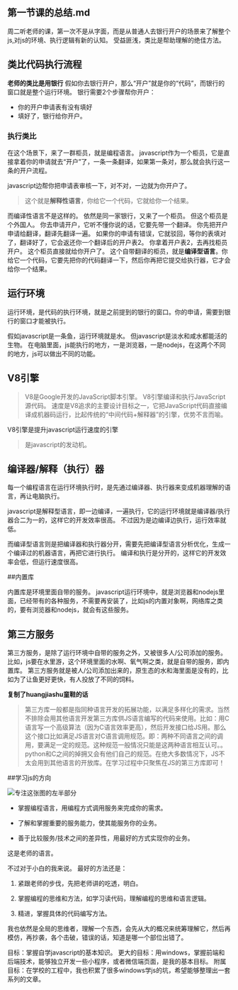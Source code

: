 第一节课的总结.md
---

周二听老师的课，第一次不是从字面，而是从普通人去银行开户的场景来了解整个js,对js的环境、执行逻辑有新的认知。
受益匪浅，类比是帮助理解的绝佳方法。


## 类比代码执行流程

**老师的类比是用银行**
假如你去银行开户，那么“开户”就是你的“代码”，而银行的窗口就是整个运行环境。
银行需要2个步骤帮你开户：
* 你的开户申请表有没有填好
* 填好了，银行给你开户。

### 执行类比
在这个场景下，来了一群柜员，就是编程语言。
javascript作为一个柜员，它是直接拿着你的申请就去“开户”了，一条一条翻译，如果第一条对，那么就会执行这一条的开户流程。

javascript边帮你把申请表审核一下，对不对，一边就为你开户了。
> 这个就是**解释性语言**，你给它一个代码，它就给你一个结果。

而编译性语言不是这样的。
依然是同一家银行，又来了一个柜员。
但这个柜员是个外国人。
你去申请开户，它听不懂你说的话，它要先带一个翻译。
你先把开户申请给翻译，翻译先翻译一遍。
如果你的申请有错误，它就驳回，等你的表填对了，翻译好了，它会返还你一个翻译后的开户表2。
你拿着开户表2，去再找柜员开户。
这个柜员直接就给你开户了。
这个自带翻译的柜员，就是**编译型语言**。你给它一个代码，它要先把你的代码翻译一下，然后你再把它提交给执行器，它才会给你一个结果。


## 运行环境
运行环境，是代码的执行环境，就是之前提到的银行的窗口。你的申请，需要到银行的窗口才能被执行。

假如javascript是一条鱼，运行环境就是水。
但javascript是淡水和咸水都能活的生物。
在电脑里面，js能执行的地方，一是浏览器，一是nodejs，在这两个不同的地方，js可以做出不同的功能。

## V8引擎

> V8是Google开发的JavaScript脚本引擎。
V8引擎编译和执行JavaScript源代码。
速度是V8追求的主要设计目标之一，它把JavaScript代码直接编译成机器码运行，比起传统的“中间代码+解释器”的引擎，优势不言而喻。

V8引擎是提升javascript运行速度的引擎
> 是javascript的发动机。


## 编译器/解释（执行）器
每一个编程语言在运行环境执行时，是先通过编译器、执行器来变成机器理解的语言，再让电脑执行。

javascript是解释型语言，即一边编译，一遍执行，它的运行环境就是编译器/执行器合二为一的，这样它的开发效率很高。
不过因为是边编译边执行，运行效率就低。 

而编译型语言则是把编译器和执行器分开，需要先把编译型语言分析优化，生成一个编译过的机器语言，再把它进行执行。
编译和执行是分开的，这样它的开发效率会低，但运行速度很高。

##内置库

内置库是环境里面自带的服务。
javascript运行环境中，就是浏览器和nodejs里面，已经带有的各种服务，不需要再安装了，比如js的内置对象啊，网络库之类的，要有浏览器和nodejs，就会有这些服务。

## 第三方服务
第三方服务，是除了运行环境中自带的服务之外，又被很多人/公司添加的服务。
比如，js要在水里游，这个环境里面的水啊、氧气啊之类，就是自带的服务，即内置库。
第三方服务就是被人/公司添加出来的，原生态的水和海里面是没有的，比如为了让鱼更好更快，有人投放了不同的饲料。

**复制了huangjiashu童鞋的话**
>第三方库一般都是指同种语言开发的拓展功能，以满足多样化的需求。当然不排除会用其他语言开发第三方库供JS语言编写的代码来使用。比如：用C语言写一个高级算法（因为C语言效率更高），然后开发接口给JS用。那么这个接口比如满足JS语言对C语言调用规范。即：两种不同语言之间的调用，要满足一定的规范。这种规范一般情况只能是这两种语言相互认可。。python和C之间的掉拥又会有他们自己的规范。在绝大多数情况下，JS不太会用到其他语言的开放库。在学习过程中只聚焦在JS的第三方库即可！

##学习js的方向

![专注这张图的左半部分](http://othyo5zr8.bkt.clouddn.com/17-8-11/54878990.jpg)

* 掌握编程语言，用编程方式调用服务来完成你的需求。

* 了解和掌握重要的服务能力，使其能服务你的业务。

* 善于比较服务/技术之间的差异性，用最好的方式实现你的业务。

这是老师的语言。

不过对于小白的我来说。
最好的方法还是：
1. 紧跟老师的步伐，先把老师讲的吃透，明白。

2. 掌握编程的思维和方法，如学习读代码，理解编程的思维和语言逻辑。

3. 精进，掌握具体的代码编写方法。

我也依然是全局的思维者，理解一个东西，会先从大的概况来统筹理解它，然后再模仿，再抄袭，各个击破，错误的话，知道是哪一个部位出错了。

目标：掌握自学javascript的基本知识。
更大的目标：用windows，掌握前端和后端技术，能够独立开发一些小程序，或者微信端页面，是我的基本目标。
附属目标：在学校的工程中，我也积累了很多windows学js的坑，希望能够整理出一套系列的文章。